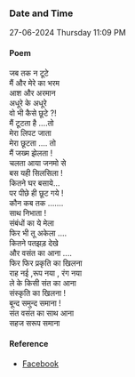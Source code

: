 ### Date and Time

27-06-2024 Thursday 11:09 PM

#### Poem

जब तक न टूटे <br />
मैं और मेरे का भरम <br />
आश और अरमान <br />
अधूरे के अधूरे  <br />
वो भी कैसे छूटे ?! <br />
मैं टूटता है ....तो <br />
मेरा लिपट जाता <br />
मेरा छूटता .... तो <br />
मैं जख्म झेलता ! <br />
चलता आया जनमो से <br />
बस यही सिलसिला ! <br />
कितने घर बसाये…  <br />
पर पीछे ही छूट गये ! <br />
कौन कब तक  ....... <br />
साथ निभाता ! <br />
संबंधों का ये मेला <br />
फिर भी तू अकेला .... <br />
कितने पतझड़ देखे  <br />
और वसंत का आना .... <br />
फिर फिर प्रकृति का खिलना <br />
राह नई ,रूप नया , रंग नया  <br />
ले के किसी संत का आना <br />
संस्कृति का खिलना ! <br />
बून्द समुन्द समाना ! <br />
संत वसंत का साथ आना <br />
सहज सरूप समाना

#### Reference

* [Facebook](https://www.facebook.com/share/v/eSMqPXuvAZR7szvE/)
